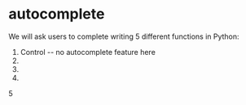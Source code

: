 # autocomplete

We will ask users to complete writing 5 different functions in Python:
  1. Control -- no autocomplete feature here
  2. 
  3. 
  4. 
  5
